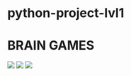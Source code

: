 # python-project-lvl1
# BRAIN GAMES
<a href="https://codeclimate.com/github/codeclimate/codeclimate/maintainability"><img src="https://api.codeclimate.com/v1/badges/a99a88d28ad37a79dbf6/maintainability" /></a>
<a href="https://codeclimate.com/github/codeclimate/codeclimate/test_coverage"><img src="https://api.codeclimate.com/v1/badges/a99a88d28ad37a79dbf6/test_coverage" /></a>
<a href="https://api.travis-ci.com/YuliaZZZ/python-project-lvl1.svg?branch=master"><img src="https://api.travis-ci.com/YuliaZZZ/python-project-lvl1.svg?branch=master"></a>
<script id="asciicast-lZmJKg3TT3BWqohxSOYhMjJvH" src="https://asciinema.org/a/lZmJKg3TT3BWqohxSOYhMjJvH.js" async data-autoplay="true" data-loop="true" data-size="madium" data-theme="solarized-light"></script>
